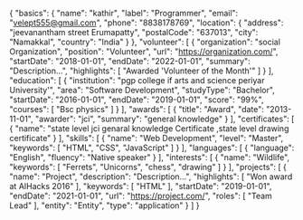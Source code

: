 {
  "basics": {
    "name": "kathir",
    "label": "Programmer",
    "email": "velept555@gmail.com",
    "phone": "8838178769",
    "location": {
      "address": "jeevanantham street Erumapatty",
      "postalCode": "637013",
      "city": "Namakkal",
      "country": "India"
    }
  },
  "volunteer": [
    {
      "organization": "social Organization",
      "position": "Volunteer",
      "url": "https://organization.com/",
      "startDate": "2018-01-01",
      "endDate": "2022-01-01",
      "summary": "Description…",
      "highlights": [
        "Awarded 'Volunteer of the Month'"
      ]
    }
  ],
  "education": [
    {
      "institution": "pgp college if arts and science periyar University'",
      "area": "Software Development",
      "studyType": "Bachelor",
      "startDate": "2016-01-01",
      "endDate": "2019-01-01",
      "score": "99%",
      "courses": [
        "Bsc physics"
      ]
    }
  ],
  "awards": [
    {
      "title": "Award",
      "date": "2013-11-01",
      "awarder": "jci",
      "summary": "general knowledge"
    }
  ],
  "certificates": [
    {
      "name": "state level jci genaral knowledge Certificate ,state level drawing certificate"
    }
  ],
  "skills": [
    {
      "name": "Web Development",
      "level": "Master",
      "keywords": [
        "HTML",
        "CSS",
        "JavaScript"
      ]
    }
  ],
  "languages": [
    {
      "language": "English",
      "fluency": "Native speaker"
    }
  ],
  "interests": [
    {
      "name": "Wildlife",
      "keywords": [
        "Ferrets",
        "Unicorns",
        "chess",
        "drawing"
      ]
    }
  ],
  "projects": [
    {
      "name": "Project",
      "description": "Description…",
      "highlights": [
        "Won award at AIHacks 2016"
      ],
      "keywords": [
        "HTML"
      ],
      "startDate": "2019-01-01",
      "endDate": "2021-01-01",
      "url": "https://project.com/",
      "roles": [
        "Team Lead"
      ],
      "entity": "Entity",
      "type": "application"
    }
  ]
}
